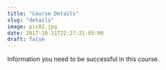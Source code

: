 ```yaml
---
title: "Course Details"
slug: "details"
image: pic02.jpg
date: 2017-10-31T22:27:21-05:00
draft: false
---
```


Information you need to be successful in this course.

